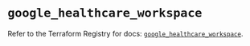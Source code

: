 # `google_healthcare_workspace`

Refer to the Terraform Registry for docs: [`google_healthcare_workspace`](https://registry.terraform.io/providers/hashicorp/google-beta/6.11.1/docs/resources/google_healthcare_workspace).
